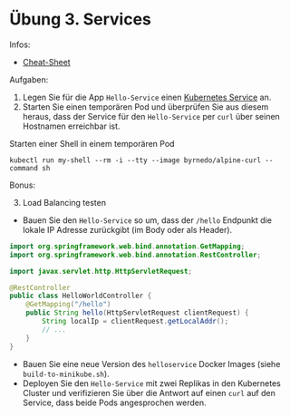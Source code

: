# Übung 3. Services

Infos:

- [Cheat-Sheet](cheat-sheet.md)

Aufgaben:

1. Legen Sie für die App `Hello-Service` einen
  [Kubernetes Service](https://kubernetes.io/docs/concepts/services-networking/service/#defining-a-service)
  an.
2. Starten Sie einen temporären Pod und überprüfen Sie aus diesem heraus, dass der Service für den
  `Hello-Service` per `curl` über seinen Hostnamen erreichbar ist.

Starten einer Shell in einem temporären Pod

```shell script
kubectl run my-shell --rm -i --tty --image byrnedo/alpine-curl --command sh
```

Bonus:

3. Load Balancing testen

- Bauen Sie den `Hello-Service` so um, dass der `/hello` Endpunkt die lokale IP Adresse zurückgibt (im Body oder als Header).

```java
import org.springframework.web.bind.annotation.GetMapping;
import org.springframework.web.bind.annotation.RestController;

import javax.servlet.http.HttpServletRequest;

@RestController
public class HelloWorldController {
    @GetMapping("/hello")
    public String hello(HttpServletRequest clientRequest) {
        String localIp = clientRequest.getLocalAddr();
        // ...
    }
}
```

- Bauen Sie eine neue Version des `helloservice` Docker Images (siehe `build-to-minikube.sh`).
- Deployen Sie den `Hello-Service` mit zwei Replikas in den Kubernetes Cluster und verifizieren Sie über die Antwort auf einen `curl` auf den Service, dass beide Pods angesprochen werden.


